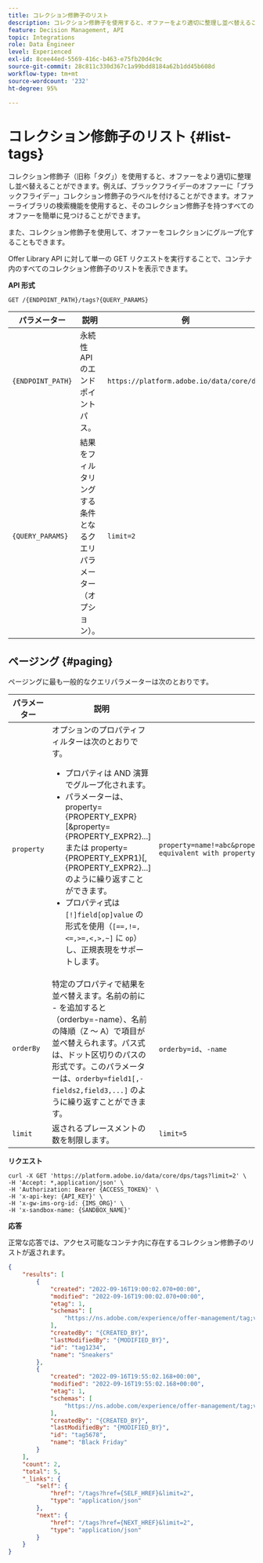 ```yaml
---
title: コレクション修飾子のリスト
description: コレクション修飾子を使用すると、オファーをより適切に整理し並べ替えることができます。
feature: Decision Management, API
topic: Integrations
role: Data Engineer
level: Experienced
exl-id: 8cee44ed-5569-416c-b463-e75fb20d4c9c
source-git-commit: 28c811c330d367c1a99bdd8184a62b1dd45b608d
workflow-type: tm+mt
source-wordcount: '232'
ht-degree: 95%

---
```



# コレクション修飾子のリスト {#list-tags}

コレクション修飾子（旧称「タグ」）を使用すると、オファーをより適切に整理し並べ替えることができます。例えば、ブラックフライデーのオファーに「ブラックフライデー」コレクション修飾子のラベルを付けることができます。オファーライブラリの検索機能を使用すると、そのコレクション修飾子を持つすべてのオファーを簡単に見つけることができます。

また、コレクション修飾子を使用して、オファーをコレクションにグループ化することもできます。

Offer Library API に対して単一の GET リクエストを実行することで、コンテナ内のすべてのコレクション修飾子のリストを表示できます。

**API 形式**

```http
GET /{ENDPOINT_PATH}/tags?{QUERY_PARAMS}
```

| パラメーター | 説明 | 例 |
| --------- | ----------- | ------- |
| `{ENDPOINT_PATH}` | 永続性 API のエンドポイントパス。 | `https://platform.adobe.io/data/core/dps` |
| `{QUERY_PARAMS}` | 結果をフィルタリングする条件となるクエリパラメーター（オプション）。 | `limit=2` |

## ページング {#paging}

ページングに最も一般的なクエリパラメーターは次のとおりです。

| パラメーター | 説明 | 例 |
| --------- | ----------- | ------- |
| `property` | オプションのプロパティフィルターは次のとおりです。 <ul><li>プロパティは AND 演算でグループ化されます。</li><li>パラメーターは、property={PROPERTY_EXPR}[&amp;property={PROPERTY_EXPR2}...] または property={PROPERTY_EXPR1}[,{PROPERTY_EXPR2}...] のように繰り返すことができます。</li><li>プロパティ式は `[!]field[op]value` の形式を使用（`[==,!=,<=,>=,<,>,~]` に `op`）し、正規表現をサポートします。</li></ul> | `property=name!=abc&property=id~.*1234.*&property=description equivalent with property=name!=abc,id~.*1234.*,description.` |
| `orderBy` | 特定のプロパティで結果を並べ替えます。名前の前に - を追加すると（orderby=-name）、名前の降順（Z ～ A）で項目が並べ替えられます。パス式は、ドット区切りのパスの形式です。このパラメーターは、`orderby=field1[,-fields2,field3,...]` のように繰り返すことができます。 | `orderby=id`、`-name` |
| `limit` | 返されるプレースメントの数を制限します。 | `limit=5` |

**リクエスト**

```shell
curl -X GET 'https://platform.adobe.io/data/core/dps/tags?limit=2' \
-H 'Accept: *,application/json' \
-H 'Authorization: Bearer {ACCESS_TOKEN}' \
-H 'x-api-key: {API_KEY}' \
-H 'x-gw-ims-org-id: {IMS_ORG}' \
-H 'x-sandbox-name: {SANDBOX_NAME}'
```

**応答**

正常な応答では、アクセス可能なコンテナ内に存在するコレクション修飾子のリストが返されます。

```json
{
    "results": [
        {
            "created": "2022-09-16T19:00:02.070+00:00",
            "modified": "2022-09-16T19:00:02.070+00:00",
            "etag": 1,
            "schemas": [
                "https://ns.adobe.com/experience/offer-management/tag;version=0.1"
            ],
            "createdBy": "{CREATED_BY}",
            "lastModifiedBy": "{MODIFIED_BY}",
            "id": "tag1234",
            "name": "Sneakers"
        },
        {
            "created": "2022-09-16T19:55:02.168+00:00",
            "modified": "2022-09-16T19:55:02.168+00:00",
            "etag": 1,
            "schemas": [
                "https://ns.adobe.com/experience/offer-management/tag;version=0.1"
            ],
            "createdBy": "{CREATED_BY}",
            "lastModifiedBy": "{MODIFIED_BY}",
            "id": "tag5678",
            "name": "Black Friday"
        }
    ],
    "count": 2,
    "total": 5,
    "_links": {
        "self": {
            "href": "/tags?href={SELF_HREF}&limit=2",
            "type": "application/json"
        },
        "next": {
            "href": "/tags?href={NEXT_HREF}&limit=2",
            "type": "application/json"
        }
    }
}
```
